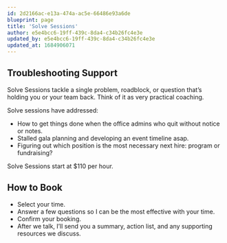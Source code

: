 ```yaml
---
id: 2d2166ac-e13a-474a-ac5e-66486e93a6de
blueprint: page
title: 'Solve Sessions'
author: e5e4bcc6-19ff-439c-8da4-c34b26fc4e3e
updated_by: e5e4bcc6-19ff-439c-8da4-c34b26fc4e3e
updated_at: 1684906071
---
```

## Troubleshooting Support
Solve Sessions tackle a single problem, roadblock, or question that’s holding you or your team back. Think of it as very practical coaching. 

Solve sessions have addressed:
- How to get things done when the office admins who quit without notice or notes.
- Stalled gala planning and developing an event timeline asap.
- Figuring out which position is the most necessary next hire: program or fundraising?

Solve Sessions start at $110 per hour.

## How to Book
- Select your time.
- Answer a few questions so I can be the most effective with your time.
- Confirm your booking.
- After we talk, I’ll send you a summary, action list, and any supporting resources we discuss.